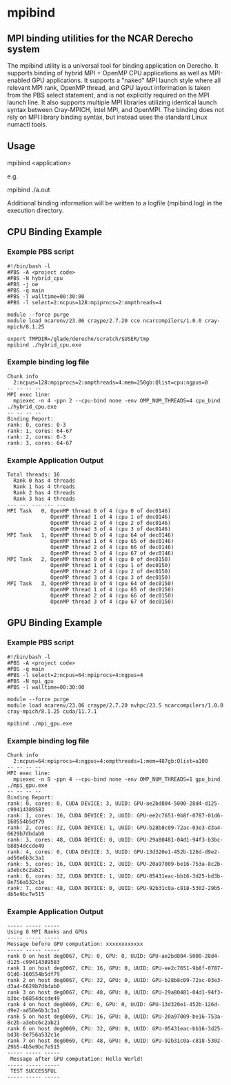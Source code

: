 # mpibind
## MPI binding utilities for the NCAR Derecho system
The mpibind utility is a universal tool for binding application on Derecho. It supports binding of hybrid MPI + OpenMP CPU applications as well as MPI-enabled GPU applications. It supports a "naked" MPI launch style where all relevant MPI rank, OpenMP thread, and GPU layout information is taken from the PBS select statement, and is not explicitly required on the MPI launch line. It also supports multiple MPI libraries utilizing identical launch syntax between Cray-MPICH, Intel MPI, and OpenMPI. The binding does not rely on MPI library binding syntax, but instead uses the standard Linux numactl tools.

## Usage
mpibind \<application\>

e.g.

mpibind ./a.out

Additional binding information will be written to a logfile (mpibind.log) in the execution directory.

## CPU Binding Example
### Example PBS script

```shell
#!/bin/bash -l
#PBS -A <project code>
#PBS -N hybrid_cpu
#PBS -j oe
#PBS -q main
#PBS -l walltime=00:30:00
#PBS -l select=2:ncpus=128:mpiprocs=2:ompthreads=4

module --force purge
module load ncarenv/23.06 craype/2.7.20 cce ncarcompilers/1.0.0 cray-mpich/8.1.25

export TMPDIR=/glade/derecho/scratch/$USER/tmp
mpibind ./hybrid_cpu.exe
```

### Example binding log file
```
Chunk info
  2:ncpus=128:mpiprocs=2:ompthreads=4:mem=250gb:Qlist=cpu:ngpus=0
-- -- -- --
MPI exec line:
  mpiexec -n 4 -ppn 2 --cpu-bind none -env OMP_NUM_THREADS=4 cpu_bind ./hybrid_cpu.exe
-- -- -- --
Binding Report:
rank: 0, cores: 0-3
rank: 1, cores: 64-67
rank: 2, cores: 0-3
rank: 3, cores: 64-67
```

### Example Application Output
```
Total threads: 16
  Rank 0 has 4 threads
  Rank 1 has 4 threads
  Rank 2 has 4 threads
  Rank 3 has 4 threads
--- --- --- --- ---
MPI Task   0, OpenMP thread 0 of 4 (cpu 0 of dec0146)
              OpenMP thread 1 of 4 (cpu 1 of dec0146)
              OpenMP thread 2 of 4 (cpu 2 of dec0146)
              OpenMP thread 3 of 4 (cpu 3 of dec0146)
MPI Task   1, OpenMP thread 0 of 4 (cpu 64 of dec0146)
              OpenMP thread 1 of 4 (cpu 65 of dec0146)
              OpenMP thread 2 of 4 (cpu 66 of dec0146)
              OpenMP thread 3 of 4 (cpu 67 of dec0146)
MPI Task   2, OpenMP thread 0 of 4 (cpu 0 of dec0150)
              OpenMP thread 1 of 4 (cpu 1 of dec0150)
              OpenMP thread 2 of 4 (cpu 2 of dec0150)
              OpenMP thread 3 of 4 (cpu 3 of dec0150)
MPI Task   3, OpenMP thread 0 of 4 (cpu 64 of dec0150)
              OpenMP thread 1 of 4 (cpu 65 of dec0150)
              OpenMP thread 2 of 4 (cpu 66 of dec0150)
              OpenMP thread 3 of 4 (cpu 67 of dec0150)
```

## GPU Binding Example
### Example PBS script
```shell
#!/bin/bash -l
#PBS -A <project code>
#PBS -q main
#PBS -l select=2:ncpus=64:mpiprocs=4:ngpus=4
#PBS -N mpi_gpu
#PBS -l walltime=00:30:00

module --force purge
module load ncarenv/23.06 craype/2.7.20 nvhpc/23.5 ncarcompilers/1.0.0 cray-mpich/8.1.25 cuda/11.7.1

mpibind ./mpi_gpu.exe
```

### Example binding log file
```
Chunk info
  2:ncpus=64:mpiprocs=4:ngpus=4:ompthreads=1:mem=487gb:Qlist=a100
-- -- -- --
MPI exec line:
  mpiexec -n 8 -ppn 4 --cpu-bind none -env OMP_NUM_THREADS=1 gpu_bind ./mpi_gpu.exe
-- -- -- --
Binding Report:
rank: 0, cores: 0, CUDA DEVICE: 3, UUID: GPU-ae2bd804-5000-28d4-d125-c99414389583
rank: 1, cores: 16, CUDA DEVICE: 2, UUID: GPU-ee2c7651-9b8f-0787-01d6-160554b5df79
rank: 2, cores: 32, CUDA DEVICE: 1, UUID: GPU-b28b8c09-72ac-03e3-d3a4-6629b7dbdab0
rank: 3, cores: 48, CUDA DEVICE: 0, UUID: GPU-29a80481-04d1-94f3-b3bc-b8854dccde49
rank: 4, cores: 0, CUDA DEVICE: 3, UUID: GPU-13d320e1-452b-126d-d9e2-ad50e6b3c3a1
rank: 5, cores: 16, CUDA DEVICE: 2, UUID: GPU-20a97009-be16-753a-8c2b-a3ebc6c2ab21
rank: 6, cores: 32, CUDA DEVICE: 1, UUID: GPU-05431eac-bb16-3d25-bd3b-8e756a532c1e
rank: 7, cores: 48, CUDA DEVICE: 0, UUID: GPU-92b31c0a-c818-5302-29b5-4b5e9bc7e515
```

### Example Application Output
```
----- ----- -----
Using 8 MPI Ranks and GPUs
----- ----- -----
Message before GPU computation: xxxxxxxxxxxx
----- ----- -----
rank 0 on host deg0067, CPU: 0, GPU: 0, UUID: GPU-ae2bd804-5000-28d4-d125-c99414389583
rank 1 on host deg0067, CPU: 16, GPU: 0, UUID: GPU-ee2c7651-9b8f-0787-01d6-160554b5df79
rank 2 on host deg0067, CPU: 32, GPU: 0, UUID: GPU-b28b8c09-72ac-03e3-d3a4-6629b7dbdab0
rank 3 on host deg0067, CPU: 48, GPU: 0, UUID: GPU-29a80481-04d1-94f3-b3bc-b8854dccde49
rank 4 on host deg0069, CPU: 0, GPU: 0, UUID: GPU-13d320e1-452b-126d-d9e2-ad50e6b3c3a1
rank 5 on host deg0069, CPU: 16, GPU: 0, UUID: GPU-20a97009-be16-753a-8c2b-a3ebc6c2ab21
rank 6 on host deg0069, CPU: 32, GPU: 0, UUID: GPU-05431eac-bb16-3d25-bd3b-8e756a532c1e
rank 7 on host deg0069, CPU: 48, GPU: 0, UUID: GPU-92b31c0a-c818-5302-29b5-4b5e9bc7e515
----- ----- -----
 Message after GPU computation: Hello World!
----- ----- -----
 TEST SUCCESSFUL
----- ----- -----
